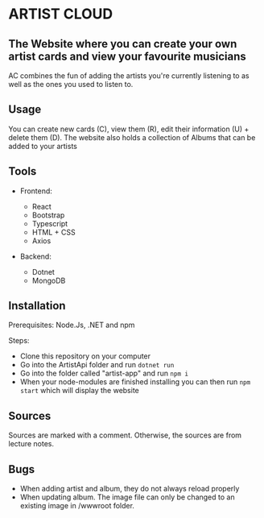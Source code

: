 # ARTIST CLOUD 

## The Website where you can create your own artist cards and view your favourite musicians 

AC combines the fun of adding the artists you're currently listening to as well as the ones you used to listen to.

## Usage 

You can create new cards (C), view them (R), edit their information (U) + delete them (D).
The website also holds a collection of Albums that can be added to your artists

## Tools
 - Frontend:
    - React
    - Bootstrap
    - Typescript
    - HTML + CSS
    - Axios

 - Backend: 
    - Dotnet
    - MongoDB

## Installation 

Prerequisites: Node.Js, .NET and npm

Steps: 
 - Clone this repository on your computer 
 - Go into the ArtistApi folder and run ```dotnet run```
 - Go into the folder called "artist-app" and run ```npm i``` 
 - When your node-modules are finished installing you can then run ```npm start``` which will display the website

## Sources
Sources are marked with a comment. Otherwise, the sources are from lecture notes.

## Bugs
- When adding artist and album, they do not always reload properly
- When updating album. The image file can only be changed to an existing image in /wwwroot folder.

 







